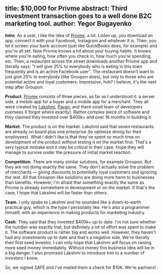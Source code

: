 title: $10,000 for Privme
abstract: Third investment transaction goes to a well done B2C marketing tool.
author: Yegor Bugayenko
--

**Intro**.
As a user, I like the idea of [Privme](http://www.privme.com),
a lot. Listen up, you download an
app, connect it with your Facebook, Instagram and whatever it is. Then, you
let it screen your bank account (just like QuickBooks does, for example) and you're
all set. Now Privme knows a lot about your buying habits. It knows where you're
eating, how often you check in, how much you're spending, etc.
Then, a restaurant across the street downloads another Privme app and literally
says: "I will give 25% to everybody who is eating in this town frequently
and is an active Facebook user". The restaurant doesn't want to just give
25% to everybody (like Groupon does), but only to those who are potential
active and loyal customers. Impressive, huh? I believe, it's the next step after
Groupon.

<!--
<div style='width:50%;float:right;z-index:100;margin-left:1em;'>
  <div class='film'>
    {% if amp %}
      <amp-youtube data-videoid='AetgrIGCrSU' layout='responsive' width='480' height='270'></amp-youtube>
    {% else %}
      <iframe class='video' src='https://www.youtube.com/embed/AetgrIGCrSU?controls=2'
        allowfullscreen=''>&#8203;</iframe>
    {% endif %}
  </div>
</div>
-->

**Product**.
[Privme](http://www.privme.com) consists of three pieces, as far as I understood
it: a server side, a mobile app for a buyer and a mobile app for a merchant.
They all were created by [Lakshmi](https://angel.co/lakshmi-m-kodali),
[Pavan](https://angel.co/pavan-kumar-rao-cheeti), and there small team of
developers oversees (I forgot where exactly). Rather complex piece of software
and they claimed they invested over $400k+ and over 16 months in building it.

**Market**.
The product is on the market. Lakshmi said that seven restaurants
are already on board plus one enterprise (to optimize dining for their employees).
What I didn't like is that they've spent so much time on development of
the product without testing it on the market first. That's a very typical mistake
and it may be critical in their case. Hope they will manage to survive under
the pressure of initial market reaction.

**Competition**.
There are many similar solutions, for example Groupon. But they are not doing
exactly the same. They don't actually solve the problem of merchants &mdash;
giving discounts to potentially loyal customers and ignoring the rest. All that
Groupon-like solutions are doing more harm to businesses than benefits.
However, I'm afraid that something exactly the same as Privme is already
somewhere in development or on the market. If that's the case, I hope
that Lakshmi will be faster than others.

**Team**.
I only spoke to Lakshmi and he sounded like a down-to-earth practical guy, which
is the type I personally like. He's also a programmer himself,
with an experience in making products for marketing industry.

**Cash**.
They said that they invested $400k+ up to date. I'm not sure whether the number
was exactly that, but definitely a lot of effort was spent to make it. The software
product is rather big and works well. However, they haven't had any investments up to
date and that's a negative side. We're literally their first seed investor.
I can only hope that Lakshmi will focus on raising more seed money immediately. Without
money this business idea will be in a big danger. I also
promised Lakshmi to introduce him to a number of investors I know.

So, we signed SAFE and I've mailed them a check for $10K.
We're partners!

